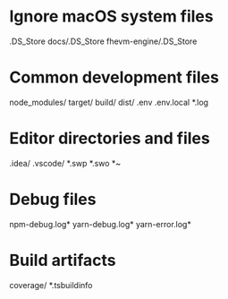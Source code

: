 # Ignore macOS system files
.DS_Store
docs/.DS_Store
fhevm-engine/.DS_Store

# Common development files
node_modules/
target/
build/
dist/
.env
.env.local
*.log

# Editor directories and files
.idea/
.vscode/
*.swp
*.swo
*~

# Debug files
npm-debug.log*
yarn-debug.log*
yarn-error.log*

# Build artifacts
coverage/
*.tsbuildinfo
